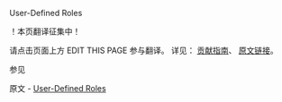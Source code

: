  User-Defined Roles

 ！本页翻译征集中！

请点击页面上方 EDIT THIS PAGE 参与翻译。
详见：
[贡献指南]( https://github.com/JinMuInfo/MongoDB-Manual-zh/blob/master/CONTRIBUTING.md )、
[原文链接](  https://docs.mongodb.com/manual/core/security-user-defined-roles/  )。

 参见

原文 - [User-Defined Roles]( https://docs.mongodb.com/manual/core/security-user-defined-roles/ )

